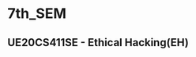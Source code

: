 # 7th_SEM

<!--## UE20CS411SA - Research Methodology(RM)
## UE20CS411SB - Software Testing(ST) -->
## UE20CS411SE - Ethical Hacking(EH) 
